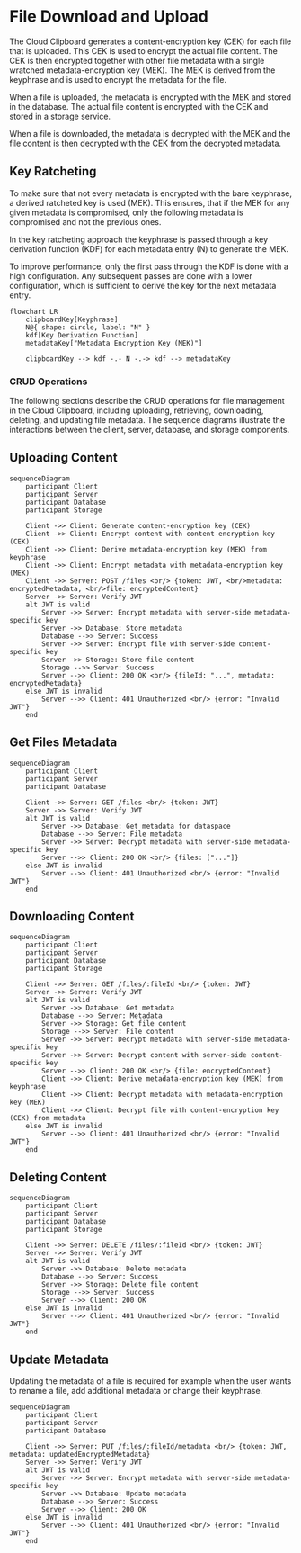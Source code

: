 # File Download and Upload

The Cloud Clipboard generates a content-encryption key (CEK) for each file that is uploaded. This CEK is used to encrypt the actual file content. The CEK is then encrypted together with other file metadata with a single wratched metadata-encryption key (MEK). The MEK is derived from the keyphrase and is used to encrypt the metadata for the file.

When a file is uploaded, the metadata is encrypted with the MEK and stored in the database. The actual file content is encrypted with the CEK and stored in a storage service.

When a file is downloaded, the metadata is decrypted with the MEK and the file content is then decrypted with the CEK from the decrypted metadata.

## Key Ratcheting

To make sure that not every metadata is encrypted with the bare keyphrase, a derived ratcheted key is used (MEK). This ensures, that if the MEK for any given metadata is compromised, only the following metadata is compromised and not the previous ones.

In the key ratcheting approach the keyphrase is passed through a key derivation function (KDF) for each metadata entry (N) to generate the MEK.

To improve performance, only the first pass through the KDF is done with a high configuration. Any subsequent passes are done with a lower configuration, which is sufficient to derive the key for the next metadata entry.

```mermaid
flowchart LR
    clipboardKey[Keyphrase]
    N@{ shape: circle, label: "N" }
    kdf[Key Derivation Function]
    metadataKey["Metadata Encryption Key (MEK)"]
    
    clipboardKey --> kdf -.- N -.-> kdf --> metadataKey
```

### CRUD Operations

The following sections describe the CRUD operations for file management in the Cloud Clipboard, including uploading, retrieving, downloading, deleting, and updating file metadata. The sequence diagrams illustrate the interactions between the client, server, database, and storage components.

## Uploading Content

```mermaid
sequenceDiagram
    participant Client
    participant Server
    participant Database
    participant Storage

    Client ->> Client: Generate content-encryption key (CEK)
    Client ->> Client: Encrypt content with content-encryption key (CEK)
    Client ->> Client: Derive metadata-encryption key (MEK) from keyphrase
    Client ->> Client: Encrypt metadata with metadata-encryption key (MEK)
    Client ->> Server: POST /files <br/> {token: JWT, <br/>metadata: encryptedMetadata, <br/>file: encryptedContent}
    Server ->> Server: Verify JWT
    alt JWT is valid
        Server ->> Server: Encrypt metadata with server-side metadata-specific key
        Server ->> Database: Store metadata
        Database -->> Server: Success
        Server ->> Server: Encrypt file with server-side content-specific key
        Server ->> Storage: Store file content
        Storage -->> Server: Success
        Server -->> Client: 200 OK <br/> {fileId: "...", metadata: encryptedMetadata}
    else JWT is invalid
        Server -->> Client: 401 Unauthorized <br/> {error: "Invalid JWT"}
    end
```

## Get Files Metadata

```mermaid
sequenceDiagram
    participant Client
    participant Server
    participant Database

    Client ->> Server: GET /files <br/> {token: JWT}
    Server ->> Server: Verify JWT
    alt JWT is valid
        Server ->> Database: Get metadata for dataspace
        Database -->> Server: File metadata
        Server ->> Server: Decrypt metadata with server-side metadata-specific key
        Server -->> Client: 200 OK <br/> {files: ["..."]}
    else JWT is invalid
        Server -->> Client: 401 Unauthorized <br/> {error: "Invalid JWT"}
    end
```

## Downloading Content

```mermaid
sequenceDiagram
    participant Client
    participant Server
    participant Database
    participant Storage

    Client ->> Server: GET /files/:fileId <br/> {token: JWT}
    Server ->> Server: Verify JWT
    alt JWT is valid
        Server ->> Database: Get metadata
        Database -->> Server: Metadata
        Server ->> Storage: Get file content
        Storage -->> Server: File content
        Server ->> Server: Decrypt metadata with server-side metadata-specific key
        Server ->> Server: Decrypt content with server-side content-specific key
        Server -->> Client: 200 OK <br/> {file: encryptedContent}
        Client ->> Client: Derive metadata-encryption key (MEK) from keyphrase
        Client ->> Client: Decrypt metadata with metadata-encryption key (MEK)
        Client ->> Client: Decrypt file with content-encryption key (CEK) from metadata
    else JWT is invalid
        Server -->> Client: 401 Unauthorized <br/> {error: "Invalid JWT"}
    end
```

## Deleting Content

```mermaid
sequenceDiagram
    participant Client
    participant Server
    participant Database
    participant Storage

    Client ->> Server: DELETE /files/:fileId <br/> {token: JWT}
    Server ->> Server: Verify JWT
    alt JWT is valid
        Server ->> Database: Delete metadata
        Database -->> Server: Success
        Server ->> Storage: Delete file content
        Storage -->> Server: Success
        Server -->> Client: 200 OK
    else JWT is invalid
        Server -->> Client: 401 Unauthorized <br/> {error: "Invalid JWT"}
    end
```

## Update Metadata

Updating the metadata of a file is required for example when the user wants to rename a file, add additional metadata or change their keyphrase.

```mermaid
sequenceDiagram
    participant Client
    participant Server
    participant Database

    Client ->> Server: PUT /files/:fileId/metadata <br/> {token: JWT, metadata: updatedEncryptedMetadata}
    Server ->> Server: Verify JWT
    alt JWT is valid
        Server ->> Server: Encrypt metadata with server-side metadata-specific key
        Server ->> Database: Update metadata
        Database -->> Server: Success
        Server -->> Client: 200 OK
    else JWT is invalid
        Server -->> Client: 401 Unauthorized <br/> {error: "Invalid JWT"}
    end
```
